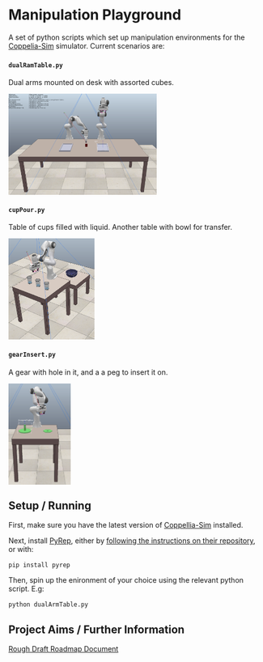 # Manipulation Playground

A set of python scripts which set up manipulation environments for the [Coppelia-Sim](https://www.coppeliarobotics.com/) simulator. Current scenarios are:

#### `dualRamTable.py`

Dual arms mounted on desk with assorted cubes.

 <img src='pictures/dualArm.png' height=200px style='display: block'>

#### `cupPour.py` 

Table of cups filled with liquid. Another table with bowl for transfer.

<img src='pictures/cupPour.png' height=200px style='display: block'>

#### `gearInsert.py`

A gear with hole in it, and a a peg to insert it on.

 <img src='pictures/gearInsert.png' height=200px style='display: block'>

## Setup / Running

First, make sure you have the latest version of [Coppellia-Sim](https://www.coppeliarobotics.com/) installed.

Next, install [PyRep](https://github.com/stepjam/PyRep), either by [following the instructions on their repository](https://github.com/stepjam/PyRep), or with:

```
pip install pyrep
```

Then, spin up the enironment of your choice using the relevant python script. E.g:

```
python dualArmTable.py
```

## Project Aims / Further Information

[Rough Draft Roadmap Document](https://www.overleaf.com/read/xvrdrpzdckfw)